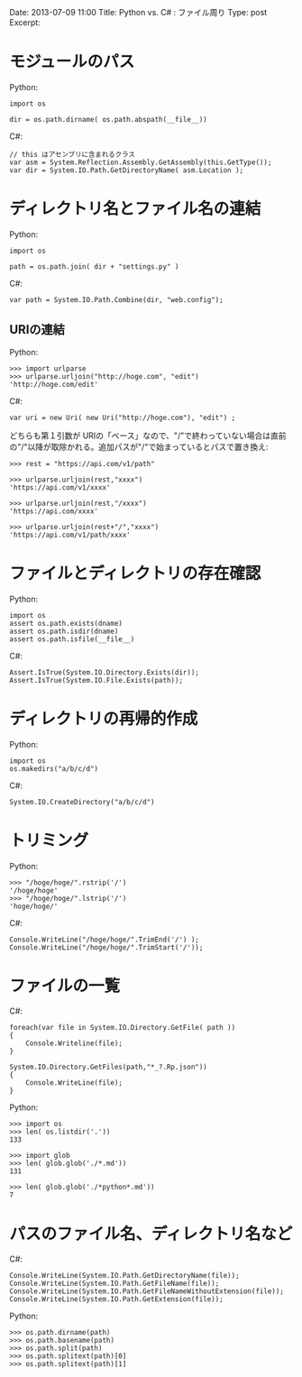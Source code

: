 Date: 2013-07-09  11:00
Title:  Python vs. C# : ファイル周り
Type: post  
Excerpt:   

# モジュールのパス #

Python:

    import os

    dir = os.path.dirname( os.path.abspath(__file__))
    
C#:

    // this はアセンブリに含まれるクラス
    var asm = System.Reflection.Assembly.GetAssembly(this.GetType());    
    var dir = System.IO.Path.GetDirectoryName( asm.Location );
    

# ディレクトリ名とファイル名の連結 #

Python:

    import os
    
    path = os.path.join( dir + "settings.py" )
    
    
C#:

    var path = System.IO.Path.Combine(dir, "web.config");
    
## URIの連結 ##

Python:

    >>> import urlparse
    >>> urlparse.urljoin("http://hoge.com", "edit")
    'http://hoge.com/edit'

C#:

    var uri = new Uri( new Uri("http://hoge.com"), "edit") ;   

どちらも第１引数が URIの「ベース」なので、"/"で終わっていない場合は直前の"/"以降が取除かれる。追加パスが"/"で始まっているとパスで置き換え:

    >>> rest = "https://api.com/v1/path"

    >>> urlparse.urljoin(rest,"xxxx")
    'https://api.com/v1/xxxx'

    >>> urlparse.urljoin(rest,"/xxxx")
    'https://api.com/xxxx'
    
    >>> urlparse.urljoin(rest+"/","xxxx")
    'https://api.com/v1/path/xxxx'

# ファイルとディレクトリの存在確認 #

Python:

    import os
    assert os.path.exists(dname)
    assert os.path.isdir(dname)
    assert os.path.isfile(__file__)

C#:

    Assert.IsTrue(System.IO.Directory.Exists(dir));
    Assert.IsTrue(System.IO.File.Exists(path));

# ディレクトリの再帰的作成 #

Python:

    import os
    os.makedirs("a/b/c/d")

C#:

    System.IO.CreateDirectory("a/b/c/d")

    
# トリミング #

Python:

    >>> "/hoge/hoge/".rstrip('/')
    '/hoge/hoge'
    >>> "/hoge/hoge/".lstrip('/')
    'hoge/hoge/'
    
C#:

    Console.WriteLine("/hoge/hoge/".TrimEnd('/') );    Console.WriteLine("/hoge/hoge/".TrimStart('/'));

# ファイルの一覧 #

C#:
    
    foreach(var file in System.IO.Directory.GetFile( path )) 
    {
        Console.Writeline(file);
    }

    System.IO.Directory.GetFiles(path,"*_?.Rp.json"))
    {
        Console.WriteLine(file);
    }

Python:

    >>> import os
    >>> len( os.listdir('.'))
    133

    >>> import glob
    >>> len( glob.glob('./*.md'))
    131

    >>> len( glob.glob('./*python*.md'))
    7    

# パスのファイル名、ディレクトリ名など #

C#:

    Console.WriteLine(System.IO.Path.GetDirectoryName(file));
    Console.WriteLine(System.IO.Path.GetFileName(file));
    Console.WriteLine(System.IO.Path.GetFileNameWithoutExtension(file));
    Console.WriteLine(System.IO.Path.GetExtension(file));
    

Python:

    >>> os.path.dirname(path)
    >>> os.path.basename(path)
    >>> os.path.split(path)
    >>> os.path.splitext(path)[0]
    >>> os.path.splitext(path)[1]
